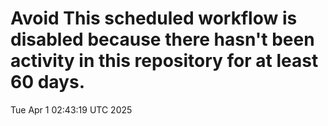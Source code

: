 # Avoid This scheduled workflow is disabled because there hasn't been activity in this repository for at least 60 days.
Tue Apr  1 02:43:19 UTC 2025
